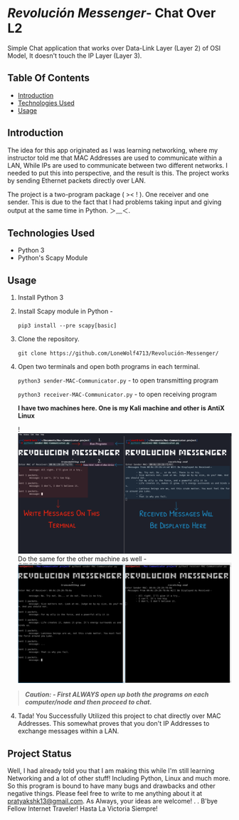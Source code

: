 ﻿# _Revolución_ _Messenger_- Chat Over L2

Simple Chat application that works over Data-Link Layer (Layer 2)  of OSI Model, It doesn't touch the IP Layer (Layer 3).

 ## Table Of Contents
 

 - [Introduction](#Introduction)
 - [Technologies Used](#technologies_used)
 - [Usage](#usage)

## Introduction
The idea for this app originated as I was learning networking, where my instructor told me that MAC Addresses are used to communicate within a LAN, While IPs are used to communicate between two different networks. 
I needed to put this into perspective, and the result is this. The project works by sending Ethernet packets directly over LAN. 

The project is a two-program package ( >< ! ). One receiver and one sender. This is due to the fact that I had problems taking input and giving output at the same time in Python. ＞﹏＜. 

## Technologies Used

 - Python 3
 - Python's Scapy Module

## Usage

 

 1. Install Python 3
 2. Install Scapy module in Python -
 
	 `pip3 install --pre scapy[basic]`
3. Clone  the repository.
	

    `git clone https://github.com/LoneWolf4713/Revolución-Messenger/`
 4. Open two terminals and open both programs in each terminal.
  
	 `python3 sender-MAC-Communicator.py` - to open transmitting program
	 
	 `python3 receiver-MAC-Communicator.py` - to open receiving program
	 
	**I have two machines here. One is my Kali machine and other is AntiX Linux**
		 
	!![Kali Linux](images/kali.png)
	Do the same for the other machine as well -
	 ![AntiX image](images/antix.png)
	


> ***Caution: - First ALWAYS open up both the programs on each computer/node and then proceed to chat.***
4. Tada! You Successfully Utilized this project to chat directly over MAC Addresses. This somewhat proves that you don't IP Addresses to exchange messages within a LAN. 
## Project Status

Well, I had already told you that I am making this while I'm still learning Networking and a lot of other stuff! Including Python, Linux and much more. So this program is bound to have many bugs and drawbacks and other negative things. 
Please feel free to write to me anything about it at pratyakshk13@gmail.com.
As Always, your ideas are  welcome! 
.
.
B'bye Fellow Internet Traveler! 
Hasta La Victoria Siempre! 
 

